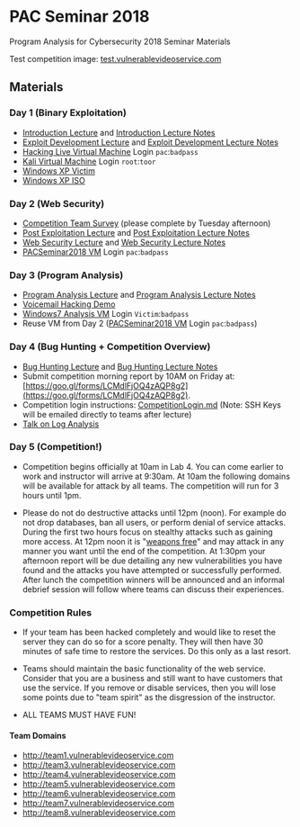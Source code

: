 # PAC Seminar 2018
Program Analysis for Cybersecurity 2018 Seminar Materials

Test competition image: [test.vulnerablevideoservice.com](http://test.vulnerablevideoservice.com/)

## Materials
### Day 1 (Binary Exploitation)
- [Introduction Lecture](slides/Introduction.pdf) and [Introduction Lecture Notes](slides/IntroductionNotes.pdf)
- [Exploit Development Lecture](slides/ExploitDevelopment.pdf) and [Exploit Development Lecture Notes](slides/ExploitDevelopmentNotes.pdf)
- [Hacking Live Virtual Machine](http://www.benjaminsbox.com/pac/HackingLive.ova) Login `pac`:`badpass`
- [Kali Virtual Machine](https://images.offensive-security.com/virtual-images/kali-linux-2018.2-vbox-i386.ova) Login `root`:`toor`
- [Windows XP Victim](http://www.benjaminsbox.com/pac/WinXPSP3x86Victim_VirtualBox.ova)
- [Windows XP ISO](http://www.benjaminsbox.com/pac/en_windows_xp_professional_with_service_pack_3_x86.iso)

### Day 2 (Web Security)
- [Competition Team Survey](https://goo.gl/forms/NL4hZfwRtlYPGYVB3) (please complete by Tuesday afternoon)
- [Post Exploitation Lecture](slides/PostExploitation.pdf) and [Post Exploitation Lecture Notes](slides/PostExploitationNotes.pdf)
- [Web Security Lecture](slides/WebSecurity.pdf) and [Web Security Lecture Notes](slides/WebSecurityNotes.pdf)
- [PACSeminar2018 VM](http://www.benjaminsbox.com/pac/PACSeminar2018_1.0.ova) Login `pac`:`badpass`

### Day 3 (Program Analysis)
- [Program Analysis Lecture](slides/ProgramAnalysis.pdf) and [Program Analysis Lecture Notes](slides/ProgramAnalysisNotes.pdf)
- [Voicemail Hacking Demo](https://youtu.be/7TVPsbk7ciM)
- [Windows7 Analysis VM](http://www.benjaminsbox.com/pac/Windows7Analysis.ova) Login `Victim`:`badpass`
- Reuse VM from Day 2 ([PACSeminar2018 VM](http://www.benjaminsbox.com/pac/PACSeminar2018_1.0.ova) Login `pac`:`badpass`)

### Day 4 (Bug Hunting + Competition Overview)
- [Bug Hunting Lecture](slides/BugHunting.pdf) and [Bug Hunting Lecture Notes](slides/BugHuntingNotes.pdf)
- Submit competition morning report by 10AM on Friday at: [https://goo.gl/forms/LCMdlFjOQ4zAQP8g2](https://goo.gl/forms/LCMdlFjOQ4zAQP8g2).
- Competition login instructions: [CompetitionLogin.md](CompetitionLogin.md) (Note: SSH Keys will be emailed directly to teams after lecture)
- [Talk on Log Analysis](https://www.irongeek.com/i.php?page=videos/derbycon6/410-garbage-in-garbage-out-generating-useful-log-data-in-complex-environments-ellen-hartstack-and-matthew-sullivan)

### Day 5 (Competition!)
- Competition begins officially at 10am in Lab 4. You can come earlier to work and instructor will arrive at 9:30am. At 10am the following domains will be available for attack by all teams. The competition will run for 3 hours until 1pm.

- Please do not do destructive attacks until 12pm (noon). For example do not drop databases, ban all users, or perform denial of service attacks. During the first two hours focus on stealthy attacks such as gaining more access. At 12pm noon it is "[weapons free](https://en.wiktionary.org/wiki/weapons_free)" and may attack in any manner you want until the end of the competition. At 1:30pm your afternoon report will be due detailing any new vulnerabilities you have found and the attacks you have attempted or successfully performed. After lunch the competition winners will be announced and an informal debrief session will follow where teams can discuss their experiences.

### Competition Rules
- If your team has been hacked completely and would like to reset the server they can do so for a score penalty. They will then have 30 minutes of safe time to restore the services. Do this only as a last resort.

- Teams should maintain the basic functionality of the web service. Consider that you are a business and still want to have customers that use the service. If you remove or disable services, then you will lose some points due to "team spirit" as the disgression of the instructor.

- ALL TEAMS MUST HAVE FUN!

#### Team Domains
- http://team1.vulnerablevideoservice.com
- http://team3.vulnerablevideoservice.com
- http://team4.vulnerablevideoservice.com
- http://team5.vulnerablevideoservice.com
- http://team6.vulnerablevideoservice.com
- http://team7.vulnerablevideoservice.com
- http://team8.vulnerablevideoservice.com
